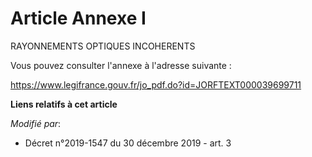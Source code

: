 # Article Annexe I

RAYONNEMENTS OPTIQUES INCOHERENTS

Vous pouvez consulter l'annexe à l'adresse suivante :

https://www.legifrance.gouv.fr/jo_pdf.do?id=JORFTEXT000039699711

**Liens relatifs à cet article**

_Modifié par_:

  - Décret n°2019-1547 du 30 décembre 2019 - art. 3
